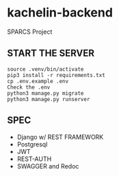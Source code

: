 # kachelin-backend
SPARCS Project

## START THE SERVER
```
source .venv/bin/activate
pip3 install -r requirements.txt
cp .env.example .env
Check the .env
python3 manage.py migrate
python3 manage.py runserver
```

## SPEC
- Django w/ REST FRAMEWORK
- Postgresql
- JWT
- REST-AUTH
- SWAGGER and Redoc